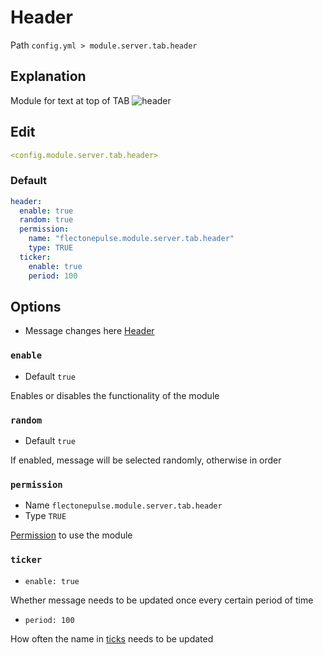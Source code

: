 # Header
Path `config.yml > module.server.tab.header`

## Explanation
Module for text at top of TAB
![header](/header.png)

## Edit
```yaml
<config.module.server.tab.header>
```

### Default
```yaml
header:
  enable: true
  random: true
  permission:
    name: "flectonepulse.module.server.tab.header"
    type: TRUE
  ticker:
    enable: true
    period: 100
```

## Options

- Message changes here [Header](/en/messages/en_us/module/server/tab/header/)

### `enable`
- Default `true`

Enables or disables the functionality of the module

### `random`
- Default `true`

If enabled, message will be selected randomly, otherwise in order

### `permission`
- Name `flectonepulse.module.server.tab.header`
- Type `TRUE`

[Permission](/en/config/module/#explanation) to use the module

### `ticker`
- `enable: true`

Whether message needs to be updated once every certain period of time

- `period: 100`

How often the name in [ticks](https://minecraft.wiki/w/Tick) needs to be updated
